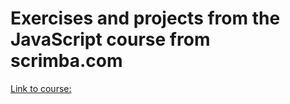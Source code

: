 # Exercises and projects from the JavaScript course from scrimba.com
[Link to course:](https://scrimba.com/learn/learnjavascript)
 
